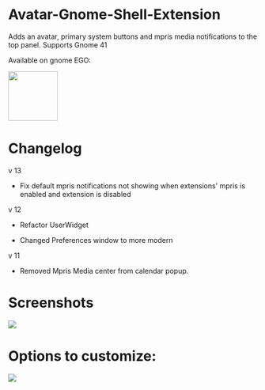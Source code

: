 # Avatar-Gnome-Shell-Extension

Adds an avatar, primary system buttons and mpris media notifications to the top panel.  Supports Gnome 41

Available on gnome EGO:

[<img src="assets/get-it-on-ego.svg" height="100">](https://extensions.gnome.org/extension/4782/avatar/)

# Changelog
v 13

- Fix default mpris notifications not showing when extensions' mpris is enabled and extension is disabled

v 12

- Refactor UserWidget

- Changed Preferences window to more modern

v 11
- Removed Mpris Media center from calendar popup.


# Screenshots

<img src="assets/2.png">

# Options to customize:

<img src="assets/options.png">
